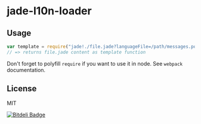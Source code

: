 # jade-l10n-loader


## Usage

``` javascript
var template = require("jade!./file.jade?languageFile=/path/messages.po");
// => returns file.jade content as template function
```

Don't forget to polyfill `require` if you want to use it in node.
See `webpack` documentation.

## License

MIT

[![Bitdeli Badge](https://d2weczhvl823v0.cloudfront.net/vhpoet/jade-l10n-loader/trend.png)](https://bitdeli.com/free "Bitdeli Badge")

